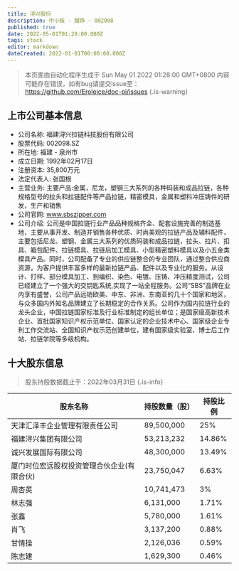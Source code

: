 ```yaml
---
title: 浔兴股份
description: 中小板 - 服饰 - 002098
published: true
date: 2022-05-01T01:28:00.000Z
tags: stock
editor: markdown
dateCreated: 2022-01-01T00:00:00.000Z
---
```


> 本页面由自动化程序生成于 Sun May 01 2022 01:28:00 GMT+0800
> 内容可能存在错误，如有bug请提交issue至：https://github.com/Eroleice/doc-pi/issues
{.is-warning}

## 上市公司基本信息
- 公司名称: 福建浔兴拉链科技股份有限公司
- 股票代码: 002098.SZ
- 所在地: 福建 - 泉州市
- 成立日期: 1992年02月17日
- 注册资本: 35,800万元
- 法定代表人: 张国根
- 主营业务: 主要产品:金属，尼龙，塑钢三大系列的各种码装和成品拉链，各种规格型号的拉头和拉链配件等产品拉链，精密模具，金属和塑料冲压铸件的研发，生产和销售
- 公司官网: www.sbszipper.com
- 公司介绍: 公司是中国拉链行业产品品种规格齐全、配套设施完善的制造基地，主要从事开发、制造并销售各种优质、时尚美观的拉链产品及辅料配件，主要包括尼龙、塑钢、金属三大系列的优质码装和成品拉链，拉头、拉片、扣具、箱包配件、拉链模具、拉链后加工模具、小型精密塑料模具以及小五金类模具产品。同时，公司配备了专业的供应链整合的专业团队，通过整合供应商资源，为客户提供丰富多样的最新拉链产品、配件以及专业化的服务。从设计、打样、部分模具加工、到编织、染色、电镀、压铸、冲压精度测试，公司已经建立了一个强大的交钥匙系统,实现了一站全程服务。公司“SBS”品牌在业内享有盛誉，公司产品远销欧美、中东、非洲、东南亚的几十个国家和地区，与众多国内外知名品牌建立了长期稳定的合作关系。公司作为国内拉链行业的龙头企业，中国拉链国家标准及行业标准制定的组长单位；是国家级高新技术企业、首批国家知识产权示范单位、国家认定的企业技术中心、国家级企业专利工作交流站、全国知识产权示范创建单位，建有国家级实验室、博士后工作站、拉链学院等多级机构。


## 十大股东信息
> 股东持股数据截止于：2022年03月31日
{.is-info}

| 股东名称 | 持股数量（股） | 持股比例 |
| --- | --- | --- |
| 天津汇泽丰企业管理有限责任公司 | 89,500,000 | 25% |
| 福建浔兴集团有限公司 | 53,213,232 | 14.86% |
| 诚兴发展国际有限公司 | 48,300,000 | 13.49% |
| 厦门时位宏远股权投资管理合伙企业(有限合伙) | 23,750,047 | 6.63% |
| 周杏英 | 10,741,473 | 3% |
| 林志强 | 6,131,000 | 1.71% |
| 张鑫 | 5,780,000 | 1.61% |
| 肖飞 | 3,137,200 | 0.88% |
| 甘情操 | 2,126,036 | 0.59% |
| 陈志建 | 1,629,300 | 0.46% |




